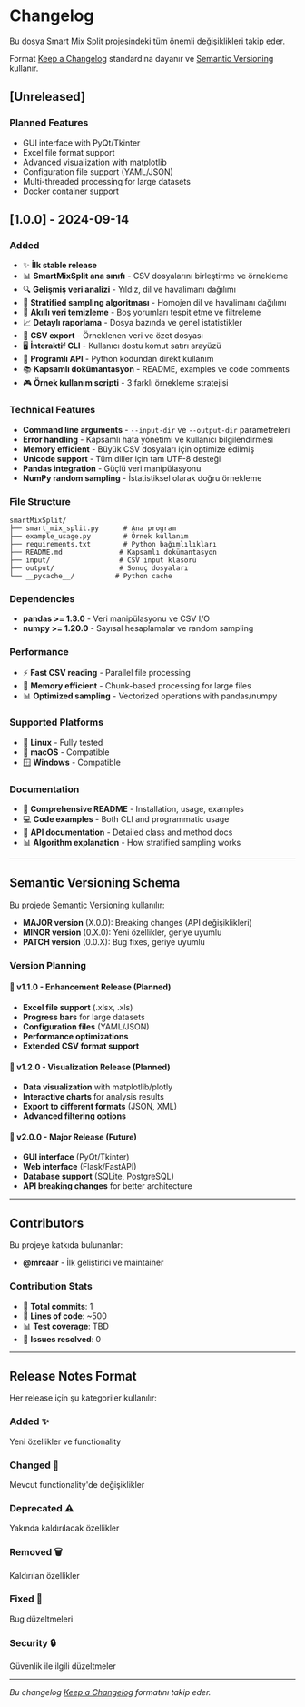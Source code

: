 # Changelog

Bu dosya Smart Mix Split projesindeki tüm önemli değişiklikleri takip eder.

Format [Keep a Changelog](https://keepachangelog.com/en/1.0.0/) standardına dayanır ve [Semantic Versioning](https://semver.org/spec/v2.0.0.html) kullanır.

## [Unreleased]

### Planned Features
- GUI interface with PyQt/Tkinter
- Excel file format support
- Advanced visualization with matplotlib
- Configuration file support (YAML/JSON)
- Multi-threaded processing for large datasets
- Docker container support

## [1.0.0] - 2024-09-14

### Added
- ✨ **İlk stable release**
- 📊 **SmartMixSplit ana sınıfı** - CSV dosyalarını birleştirme ve örnekleme
- 🔍 **Gelişmiş veri analizi** - Yıldız, dil ve havalimanı dağılımı
- 🎯 **Stratified sampling algoritması** - Homojen dil ve havalimanı dağılımı
- 🧹 **Akıllı veri temizleme** - Boş yorumları tespit etme ve filtreleme
- 📈 **Detaylı raporlama** - Dosya bazında ve genel istatistikler
- 💾 **CSV export** - Örneklenen veri ve özet dosyası
- 🖥️ **İnteraktif CLI** - Kullanıcı dostu komut satırı arayüzü
- 🔧 **Programlı API** - Python kodundan direkt kullanım
- 📚 **Kapsamlı dokümantasyon** - README, examples ve code comments
- 🎮 **Örnek kullanım scripti** - 3 farklı örnekleme stratejisi

### Technical Features
- **Command line arguments** - `--input-dir` ve `--output-dir` parametreleri
- **Error handling** - Kapsamlı hata yönetimi ve kullanıcı bilgilendirmesi
- **Memory efficient** - Büyük CSV dosyaları için optimize edilmiş
- **Unicode support** - Tüm diller için tam UTF-8 desteği
- **Pandas integration** - Güçlü veri manipülasyonu
- **NumPy random sampling** - İstatistiksel olarak doğru örnekleme

### File Structure
```
smartMixSplit/
├── smart_mix_split.py      # Ana program
├── example_usage.py        # Örnek kullanım
├── requirements.txt        # Python bağımlılıkları
├── README.md              # Kapsamlı dokümantasyon
├── input/                 # CSV input klasörü
├── output/                # Sonuç dosyaları
└── __pycache__/          # Python cache
```

### Dependencies
- **pandas >= 1.3.0** - Veri manipülasyonu ve CSV I/O
- **numpy >= 1.20.0** - Sayısal hesaplamalar ve random sampling

### Performance
- ⚡ **Fast CSV reading** - Parallel file processing
- 🧠 **Memory efficient** - Chunk-based processing for large files
- 📊 **Optimized sampling** - Vectorized operations with pandas/numpy

### Supported Platforms
- 🐧 **Linux** - Fully tested
- 🍎 **macOS** - Compatible
- 🪟 **Windows** - Compatible

### Documentation
- 📖 **Comprehensive README** - Installation, usage, examples
- 💻 **Code examples** - Both CLI and programmatic usage
- 🔧 **API documentation** - Detailed class and method docs
- 📊 **Algorithm explanation** - How stratified sampling works

---

## Semantic Versioning Schema

Bu projede [Semantic Versioning](https://semver.org/) kullanılır:

- **MAJOR version** (X.0.0): Breaking changes (API değişiklikleri)
- **MINOR version** (0.X.0): Yeni özellikler, geriye uyumlu
- **PATCH version** (0.0.X): Bug fixes, geriye uyumlu

### Version Planning

#### 🎯 v1.1.0 - Enhancement Release (Planned)
- **Excel file support** (.xlsx, .xls)
- **Progress bars** for large datasets
- **Configuration files** (YAML/JSON)
- **Performance optimizations**
- **Extended CSV format support**

#### 🚀 v1.2.0 - Visualization Release (Planned)
- **Data visualization** with matplotlib/plotly
- **Interactive charts** for analysis results
- **Export to different formats** (JSON, XML)
- **Advanced filtering options**

#### 🎨 v2.0.0 - Major Release (Future)
- **GUI interface** (PyQt/Tkinter)
- **Web interface** (Flask/FastAPI)
- **Database support** (SQLite, PostgreSQL)
- **API breaking changes** for better architecture

---

## Contributors

Bu projeye katkıda bulunanlar:

- **@mrcaar** - İlk geliştirici ve maintainer

### Contribution Stats
- 📝 **Total commits**: 1
- 🔧 **Lines of code**: ~500
- 📊 **Test coverage**: TBD
- 🐛 **Issues resolved**: 0

---

## Release Notes Format

Her release için şu kategoriler kullanılır:

### Added ✨
Yeni özellikler ve functionality

### Changed 🔄  
Mevcut functionality'de değişiklikler

### Deprecated ⚠️
Yakında kaldırılacak özellikler

### Removed 🗑️
Kaldırılan özellikler

### Fixed 🐛
Bug düzeltmeleri

### Security 🔒
Güvenlik ile ilgili düzeltmeler

---

*Bu changelog [Keep a Changelog](https://keepachangelog.com/) formatını takip eder.*
